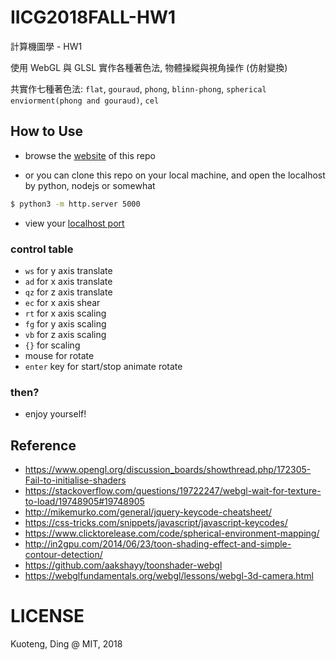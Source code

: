 # IICG2018FALL-HW1

計算機圖學 - HW1

使用 WebGL 與 GLSL 實作各種著色法, 物體操縱與視角操作 (仿射變換)

共實作七種著色法: `flat`, `gouraud`, `phong`, `blinn-phong`, `spherical enviorment(phong and gouraud)`, `cel`

## How to Use

- browse the [website](https://rapirent.github.io/ICG2018FALL-HW1/) of this repo

- or you can clone this repo on your local machine, and open the localhost by python, nodejs or somewhat
```sh
$ python3 -m http.server 5000
```
- view your [localhost port](http://localhost:5000/)

### control table

- `ws` for y axis translate
- `ad` for x axis translate
- `qz` for z axis translate
- `ec` for x axis shear
- `rt` for x axis scaling
- `fg` for y axis scaling
- `vb` for z axis scaling
- `{}` for scaling
- mouse for rotate
- `enter` key for start/stop animate rotate

### then?

- enjoy yourself!

## Reference

- https://www.opengl.org/discussion_boards/showthread.php/172305-Fail-to-initialise-shaders
- https://stackoverflow.com/questions/19722247/webgl-wait-for-texture-to-load/19748905#19748905
- http://mikemurko.com/general/jquery-keycode-cheatsheet/
- https://css-tricks.com/snippets/javascript/javascript-keycodes/
- https://www.clicktorelease.com/code/spherical-environment-mapping/
- http://in2gpu.com/2014/06/23/toon-shading-effect-and-simple-contour-detection/
- https://github.com/aakshayy/toonshader-webgl
- https://webglfundamentals.org/webgl/lessons/webgl-3d-camera.html

# LICENSE
Kuoteng, Ding @ MIT, 2018
